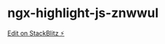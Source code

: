 # ngx-highlight-js-znwwul

[Edit on StackBlitz ⚡️](https://stackblitz.com/edit/ngx-highlight-js-znwwul)